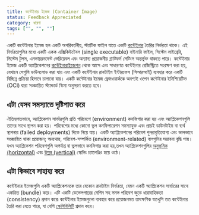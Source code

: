 ```yaml
---
title: কন্টেইনার ইমেজ (Container Image)
status: Feedback Appreciated
category: ধারণা
tags: ["", "", ""]
---
```


একটি কন্টেইনার ইমেজ হল একটি অপরিবর্তনীয়, স্ট্যাটিক ফাইল যাতে একটি [কন্টেইনার](/bn/container/) তৈরির নির্ভরতা থাকে। এই নির্ভরতাগুলির মধ্যে একটি একক এক্সিকিউটেবল (single executable) বাইনারি ফাইল, সিস্টেম লাইব্রেরি, সিস্টেম টুলস, এনভায়রনমেন্ট ভেরিয়েবল এবং অন্যান্য প্রয়োজনীয় প্ল্যাটফর্ম সেটিংস অন্তর্ভুক্ত থাকতে পারে। কন্টেইনার ইমেজ একটি অ্যাপ্লিকেশনের [কন্টেইনারাইজেশন](/bn/containerization/) থেকে আসে এবং সাধারণত কন্টেইনার রেজিস্ট্রিতে সংরক্ষণ করা হয়, যেখানে সেগুলি ডাউনলোড করা যায় এবং একটি কন্টেইনার রানটাইম ইন্টারফেস (সিআরআই) ব্যবহার করে একটি বিচ্ছিন্ন প্রক্রিয়া হিসাবে চালানো যায়। একটি কন্টেইনার ইমেজ ফ্রেমওয়ার্ককে অবশ্যই ওপেন কন্টেইনার ইনিশিয়েটিভ (OCI) দ্বারা সংজ্ঞায়িত স্ট্যান্ডার্ড স্কিমা অনুসরণ করতে হবে।

## এটা যেসব সমস্যাতে দৃষ্টিপাত করে

ঐতিহ্যগতভাবে, অ্যাপ্লিকেশন সার্ভারগুলি প্রতি পরিবেশে (environment) কনফিগার করা হয় এবং অ্যাপ্লিকেশনগুলি তাদের সাথে স্থাপন করা হয়। পরিবেশের মধ্যে কোনো ভুল কনফিগারেশন সমস্যাযুক্ত এবং প্রায়ই ডাউনটাইম বা ব্যর্থ স্থাপনার (failed deployments) দিকে নিয়ে যায়। একটি অ্যাপ্লিকেশনের পরিবেশ পুনরাবৃত্তিযোগ্য এবং ভালভাবে সংজ্ঞায়িত থাকা প্রয়োজন; অন্যথায়, পরিবেশ-সম্পর্কিত (environment-related) বাগগুলির সম্ভাবনা বৃদ্ধি পায়। যখন অ্যাপ্লিকেশন পরিবেশগুলি অপর্যাপ্ত বা ভুলভাবে কনফিগার করা হয়,তখন অ্যাপ্লিকেশনগুলির [অনুভূমিক (horizontal)](/bn/horizontal-scaling/) এবং [উল্লম্ব (vertical)](/bn/vertical-scaling/) স্কেলিং চ্যালেঞ্জিং হয়ে ওঠে।

## এটা কিভাবে সাহায্য করে

কন্টেইনার ইমেজগুলি একটি অ্যাপ্লিকেশনকে তার যেকোন রানটাইম নির্ভরতা, যেমন একটি অ্যাপ্লিকেশন সার্ভারের সাথে একত্রিত (bundle) করে। এটি একটি ডেভেলপারের মেশিন সহ সমস্ত পরিবেশ জুড়ে ধারাবাহিকতা (consistency) প্রদান করে৷ কন্টেইনার ইমেজগুলো ব্যবহার করে প্রয়োজনমত তাৎক্ষণিক যতখুশি তত কন্টেইনার তৈরি করা যেতে পারে, যা বেশি [স্কেলিবিলিটি](/bn/scalability/) প্রদান করে।